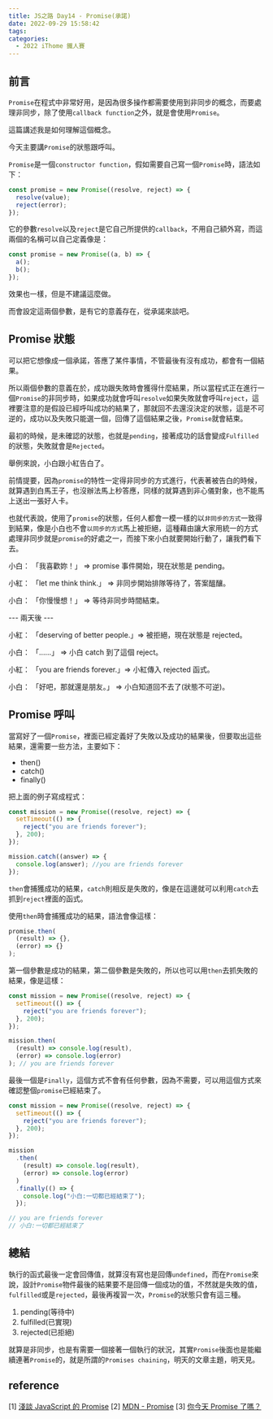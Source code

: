 ```yaml
---
title: JS之路 Day14 - Promise(承諾)
date: 2022-09-29 15:58:42
tags:
categories:
  - 2022 iThome 鐵人賽
---
```


## 前言

`Promise`在程式中非常好用，是因為很多操作都需要使用到非同步的概念，而要處理非同步，除了使用`callback function`之外，就是會使用`Promise`。

<!--more-->

這篇講述我是如何理解這個概念。

今天主要講`Promise`的狀態跟呼叫。

`Promise`是一個`constructor function`，假如需要自己寫一個`Promise`時，語法如下：

```javascript
const promise = new Promise((resolve, reject) => {
  resolve(value);
  reject(error);
});
```

它的參數`resolve`以及`reject`是它自己所提供的`callback`，不用自己額外寫，而這兩個的名稱可以自己定義像是：

```javascript
const promise = new Promise((a, b) => {
  a();
  b();
});
```

效果也一樣，但是不建議這麼做。

而會設定這兩個參數，是有它的意義存在，從承諾來談吧。

## Promise 狀態

可以把它想像成一個承諾，答應了某件事情，不管最後有沒有成功，都會有一個結果。

所以兩個參數的意義在於，成功跟失敗時會獲得什麼結果，所以當程式正在進行一個`Promise`的非同步時，如果成功就會呼叫`resolve`如果失敗就會呼叫`reject`，這裡要注意的是假設已經呼叫成功的結果了，那就回不去還沒決定的狀態，這是不可逆的，成功以及失敗只能選一個，回傳了這個結果之後，`Promise`就會結束。

最初的時候，是未確認的狀態，也就是`pending`，接著成功的話會變成`Fulfilled`的狀態，失敗就會是`Rejected`。

舉例來說，小白跟小紅告白了。

前情提要，因為`promise`的特性一定得非同步的方式進行，代表著被告白的時候，就算遇到白馬王子，也沒辦法馬上秒答應，同樣的就算遇到非心儀對象，也不能馬上送出一張好人卡。

也就代表說，使用了`promise`的狀態，任何人都會一模一樣的以`非同步的方式`一致得到結果，像是小白也不會`以同步的方式`馬上被拒絕，這種藉由讓大家用統一的方式處理非同步就是`promise`的好處之一，而接下來小白就要開始行動了，讓我們看下去。

小白： 「我喜歡妳！」 => promise 事件開始，現在狀態是 pending。

小紅： 「let me think think.」 => 非同步開始排隊等待了，答案醞釀。

小白： 「你慢慢想！」 => 等待非同步時間結束。

--- 兩天後 ---

小紅： 「deserving of better people.」=> 被拒絕，現在狀態是 rejected。

小白： 「......」 => 小白 catch 到了這個 reject。

小紅： 「you are friends forever.」=> 小紅傳入 rejected 函式。

小白： 「好吧，那就還是朋友。」 => 小白知道回不去了(狀態不可逆)。

## Promise 呼叫

當寫好了一個`Promise`，裡面已經定義好了失敗以及成功的結果後，但要取出這些結果，還需要一些方法，主要如下：

- then()
- catch()
- finally()

把上面的例子寫成程式：

```javascript
const mission = new Promise((resolve, reject) => {
  setTimeout(() => {
    reject("you are friends forever");
  }, 200);
});

mission.catch((answer) => {
  console.log(answer); //you are friends forever
});
```

`then`會捕獲成功的結果，`catch`則相反是失敗的，像是在這邊就可以利用`catch`去抓到`reject`裡面的函式。

使用`then`時會捕獲成功的結果，語法會像這樣：

```javascript
promise.then(
  (result) => {},
  (error) => {}
);
```

第一個參數是成功的結果，第二個參數是失敗的，所以也可以用`then`去抓失敗的結果，像是這樣：

```javascript
const mission = new Promise((resolve, reject) => {
  setTimeout(() => {
    reject("you are friends forever");
  }, 200);
});

mission.then(
  (result) => console.log(result),
  (error) => console.log(error)
); // you are friends forever
```

最後一個是`Finally`，這個方式不會有任何參數，因為不需要，可以用這個方式來確認整個`promise`已經結束了。

```javascript
const mission = new Promise((resolve, reject) => {
  setTimeout(() => {
    reject("you are friends forever");
  }, 200);
});

mission
  .then(
    (result) => console.log(result),
    (error) => console.log(error)
  )
  .finally(() => {
    console.log("小白:一切都已經結束了");
  });

// you are friends forever
// 小白:一切都已經結束了
```

## 總結

執行的函式最後一定會回傳值，就算沒有寫也是回傳`undefined`，而在`Promise`來說，設計`Promise`物件最後的結果要不是回傳一個成功的值，不然就是失敗的值，` fulfilled`或是`rejected`，最後再複習一次，`Promise`的狀態只會有這三種。

1. pending(等待中)
2. fulfilled(已實現)
3. rejected(已拒絕)

就算是非同步，也是有需要一個接著一個執行的狀況，其實`Promise`後面也是能繼續連著`Promise`的，就是所謂的`Promises chaining`，明天的文章主題，明天見。

## reference

[1] [淺談 JavaScript 的 Promise](https://marco79423.net/articles/%E6%B7%BA%E8%AB%87-javascript-%E7%9A%84-promise)
[2] [MDN - Promise](https://developer.mozilla.org/en-US/docs/Web/JavaScript/Reference/Global_Objects/Promise)
[3] [你今天 Promise 了嗎？](https://5xruby.tw/posts/promise)
